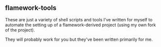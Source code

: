 flamework-tools
--

These are just a variety of shell scripts and tools I've written for myself to
automate the setting up of a flamework-derived project (using my own fork of the
project).

They will probably work for you but they've been written primarily for me.
